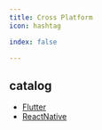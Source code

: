 ```yaml
---
title: Cross Platform
icon: hashtag

index: false

---
```


<!-- more -->

## catalog

- [Flutter](flutter/README.md)
- [ReactNative](react-native.md)